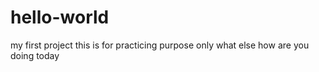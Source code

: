# hello-world
my first project
this is for practicing purpose only
what else
how are you doing today 


